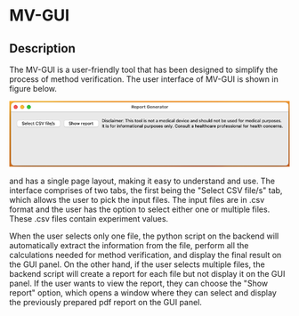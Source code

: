 # MV-GUI
## Description

The MV-GUI is a user-friendly tool that has been designed 
to simplify the process of method verification. 
The user interface of MV-GUI is shown 
in figure below.

![](/Figures/GUI_new.png)


and has a single page layout, 
making it easy to understand and use. 
The interface comprises of two tabs, 
the first being the "Select CSV file/s" tab, 
which allows the user to pick the input files. 
The input files are in .csv format and the user has 
the option to select either one or multiple files. 
These .csv files contain experiment values.

When the user selects only one file, 
the python script on the backend will automatically 
extract the information from the file, perform all 
the calculations needed for method verification, 
and display the final result on the GUI panel. 
On the other hand, if the user selects multiple files, 
the backend script will create a report for each file 
but not display it on the GUI panel. If the user wants
to view the report, they can choose the "Show report" 
option, which opens a window where they can select and 
display the previously prepared pdf report on the 
GUI panel.
